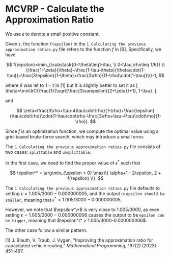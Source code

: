 # MCVRP - Calculate the Approximation Ratio

We use $\epsilon$ to denote a small positive constant.

Given $\epsilon$, the function `f(epsilon)` in the `1 Calculating the previous approximation ratios.py` file refers to the function $f$ in [9]. Specifically, we have

$$
f(\epsilon)=\min_{\substack{0<\theta\leq1-\tau, \\ 0<\tau,\rho\leq 1/6}} \\{\frac{1+\zeta}{\theta}+\frac{1-\tau-\theta}{\theta\cdot(1-\tau)}+\frac{3\epsilon}{1-\theta}+\frac{3\rho}{(1-\rho)\cdot(1-\tau)}\\}-1,
$$

where $\theta$ was let to $1-\tau$ in [1] but it is slightly better to set it as
\[
\theta=\min\lrC{\frac{1}{\sqrt{\frac{3\varepsilon}{2+\zeta}}+1}, 1-\tau}.
\] 

and

$$
\zeta=\frac{3\rho+\tau-4\tau\cdot\rho}{1-\rho}+\frac{\epsilon}{\tau\cdot\rho}\cdot(1-\tau\cdot\rho-\frac{3\rho+\tau-4\tau\cdot\rho}{1-\rho}).
$$

Since $f$ is an optimization function, we compute the optimal value using a grid-based brute-force search, which may introduce a small error.

The `1 Calculating the previous approximation ratios.py` file consists of two cases: `splittable` and `unsplittable`.

In the first case, we need to find the proper value of $\epsilon^*$ such that

$$
\epsilon^* = \arg\min_{\epsilon > 0} \max\\{ \alpha+1 - 2\epsilon, 2 + f(\epsilon) \\}.
$$

The `1 Calculating the previous approximation ratios.py` file defaults to setting $\epsilon = 1.005/3000-0.000000005$, and the output is `epsilon should be smaller`, meaning that $\epsilon^* < 1.005/3000-0.000000005$.

However, we note that $\epsilon^\*$ is very close to $1.005/3000$, as even setting $\epsilon = 1.005/3000-0.000000006$ causes the output to be `epsilon can be bigger`, meaning that $\epsilon^\* > 1.005/3000-0.000000006$.

The other case follow a similar pattern.



[1] J. Blauth, V. Traub, J. Vygen, "Improving the approximation ratio for capacitated vehicle routing," *Mathematical Programming*, 197(2) (2023) 451–497.
